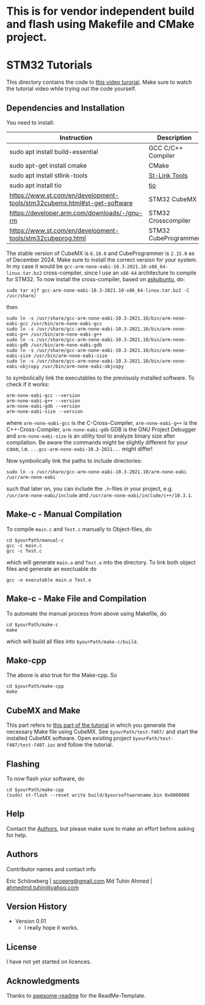 # This is for vendor independent build and flash using Makefile and CMake project.

# STM32 Tutorials 

This directory contains the code to [this video turorial](https://youtu.be/FkqQpBqkSns?si=5zNxzBqs-jDhxcmu). Make sure to watch the tutorial video while trying out the code yourself.

## Dependencies and Installation

You need to install:


|                                Instruction                               |     Description     |
|------------------------------------------------------------------------|-------------------|
|                     sudo apt install build-essential                     |  GCC C/C++ Compiler |
| sudo apt-get install cmake                                               | CMake               |
| sudo apt install stlink-tools                                            | [St-Link Tools](https://github.com/stlink-org/stlink)        |
| sudo apt install tio                                                     | [tio](https://github.com/tio/tio)       |
| https://www.st.com/en/development-tools/stm32cubemx.html#st-get-software | STM32 CubeMX        |
| https://developer.arm.com/downloads/-/gnu-rm                             | STM32 Crosscompiler |
| https://www.st.com/en/development-tools/stm32cubeprog.html               | STM32 CubeProgrammer |








The stable version of CubeMX is `6.10.0` and CubeProgrammer is `2.15.0` as of December 2024.
Make sure to install the correct version for your system. In my case it would be `gcc-arm-none-eabi-10.3-2021.10-x86_64-linux.tar.bz2` cross-compiler, since I use
an `x86-64` architecture to compile for STM32. To now install the cross-compiler, based on [askubuntu](https://askubuntu.com/questions/1243252/how-to-install-arm-none-eabi-gdb-on-ubuntu-20-04-lts-focal-fossa), do:

```
sudo tar xjf gcc-arm-none-eabi-10.3-2021.10-x86_64-linux.tar.bz2 -C /usr/share/
```

then 

```
sudo ln -s /usr/share/gcc-arm-none-eabi-10.3-2021.10/bin/arm-none-eabi-gcc /usr/bin/arm-none-eabi-gcc
sudo ln -s /usr/share/gcc-arm-none-eabi-10.3-2021.10/bin/arm-none-eabi-g++ /usr/bin/arm-none-eabi-g++
sudo ln -s /usr/share/gcc-arm-none-eabi-10.3-2021.10/bin/arm-none-eabi-gdb /usr/bin/arm-none-eabi-gdb
sudo ln -s /usr/share/gcc-arm-none-eabi-10.3-2021.10/bin/arm-none-eabi-size /usr/bin/arm-none-eabi-size
sudo ln -s /usr/share/gcc-arm-none-eabi-10.3-2021.10/bin/arm-none-eabi-objcopy /usr/bin/arm-none-eabi-objcopy
```

to symbolically link the executables to the previously installed software. To check if it works:

```
arm-none-eabi-gcc --version
arm-none-eabi-g++ --version
arm-none-eabi-gdb --version
arm-none-eabi-size --version
```

where `arm-none-eabi-gcc` is the C-Cross-Compiler, `arm-none-eabi-g++` is the C++-Cross-Compiler, `arm-none-eabi-gdb` GDB is the GNU Project Debugger and `arm-none-eabi-size` is 
an utility tool to analyze binary size after compilation. Be aware the commands might be slightly different for your case, i.e. `...gcc-arm-none-eabi-10.3-2021...` might differ!

Now symbolically link the paths to include directories:

```
sudo ln -s /usr/share/gcc-arm-none-eabi-10.3-2021.10/arm-none-eabi /usr/arm-none-eabi
```

such that later on, you can include the `.h`-files in your project, e.g. `/usr/arm-none-eabi/include` and `/usr/arm-none-eabi/include/c++/10.3.1`.


## Make-c - Manual Compilation

To compile `main.c` and `Test.c` manually to Object-files, do

```
cd $yourPath/manual-c
gcc -c main.c
gcc -c Test.c
```

which will generate `main.o` and `Test.o` into the directory. To link both object files and generate an exectuable do

```
gcc -o executable main.o Test.o
```

## Make-c - Make File and Compilation

To automate the manual process from above using Makefile, do

```
cd $yourPath/make-c
make
```

which will build all files into `$yourPath/make-c/build`.

## Make-cpp

The above is also true for the Make-cpp. So 

```
cd $yourPath/make-cpp
make
```

## CubeMX and Make

This part refers to [this part of the tutorial](https://youtu.be/FkqQpBqkSns?feature=shared&t=847) in which you generate the necessary Make file using CubeMX. See `$yourPath/test-f407/` and start the installed CubeMX software. Open existing project `$yourPath/test-f407/test-f407.ioc` and follow the tutorial.

## Flashing

To now flash your software, do

```
cd $yourPath/make-cpp
(sudo) st-flash --reset write build/$yoursoftwarename.bin 0x8000000
```

## Help

Contact the [Authors](##authors), but please make sure to make an effort before asking for help.

## Authors

Contributor names and contact info

Eric Schöneberg | [scoeerg@gmail.com](scoeerg@gmail.com)
Md Tuhin Ahmed  | [ahmedmd.tuhin@yahoo.com](ahmedmd.tuhin@yahoo.com)

## Version History

* Version 0.01
    * I really hope it works.

## License

I have not yet started on licences.

## Acknowledgments

Thanks to [awesome-readme](https://github.com/matiassingers/awesome-readme) for the ReadMe-Template.